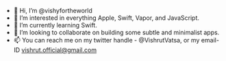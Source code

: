 - 👋 Hi, I’m @vishyfortheworld
- 👀 I’m interested in everything Apple, Swift, Vapor, and JavaScript.
- 🌱 I’m currently learning Swift.
- 💞️ I’m looking to collaborate on building some subtle and minimalist apps.
- 📫 You can reach me on my twitter handle - @VishrutVatsa, or my email-ID vishrut.official@gmail.com

<!---
vishyfortheworld/vishyfortheworld is a ✨ special ✨ repository because its `README.md` (this file) appears on your GitHub profile.
You can click the Preview link to take a look at your changes.
--->
